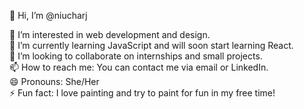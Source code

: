 👋 Hi, I’m @niucharj

👀 I’m interested in web development and design.  
🌱 I’m currently learning JavaScript and will soon start learning React.  
💞️ I’m looking to collaborate on internships and small projects.  
📫 How to reach me: You can contact me via email or LinkedIn.  
😄 Pronouns: She/Her  
⚡ Fun fact: I love painting and try to paint for fun in my free time!
